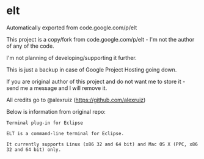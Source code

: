 # elt
Automatically exported from code.google.com/p/elt

This project is a copy/fork from code.google.com/p/elt - I'm not the author of any of the code.

I'm not planning of developing/supporting it further.

This is just a backup in case of Google Project Hosting going down.

If you are original author of this project and do not want me to store it - send me a message and I will remove it.

All credits go to @alexruiz (https://github.com/alexruiz)


Below is information from original repo:
```
Terminal plug-in for Eclipse

ELT is a command-line terminal for Eclipse.

It currently supports Linux (x86 32 and 64 bit) and Mac OS X (PPC, x86 32 and 64 bit) only.
```
